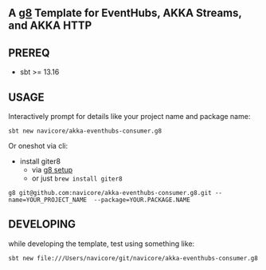 A [g8] Template for EventHubs, AKKA Streams, and AKKA HTTP
---

## PREREQ

  * sbt >= 13.16

## USAGE

Interactively prompt for details like your project name and package name:

```console
sbt new navicore/akka-eventhubs-consumer.g8 
```

Or oneshot via cli:

  * install giter8
    * via [g8 setup]
    * or just `brew install giter8`

```console
g8 git@github.com:navicore/akka-eventhubs-consumer.g8.git --name=YOUR_PROJECT_NAME  --package=YOUR.PACKAGE.NAME
```

[g8]: http://www.foundweekends.org/giter8/
[g8 setup]: http://www.foundweekends.org/giter8/setup.html 

## DEVELOPING

while developing the template, test using something like:

```console
sbt new file:///Users/navicore/git/navicore/akka-eventhubs-consumer.g8
```
 
